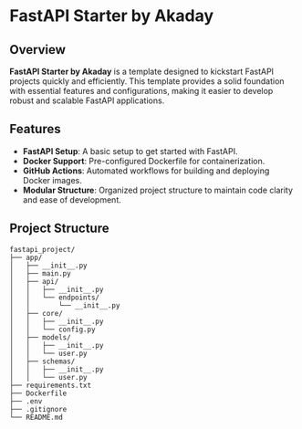 # FastAPI Starter by Akaday

## Overview
**FastAPI Starter by Akaday** is a template designed to kickstart FastAPI projects quickly and efficiently. This template provides a solid foundation with essential features and configurations, making it easier to develop robust and scalable FastAPI applications.

## Features
- **FastAPI Setup**: A basic setup to get started with FastAPI.
- **Docker Support**: Pre-configured Dockerfile for containerization.
- **GitHub Actions**: Automated workflows for building and deploying Docker images.
- **Modular Structure**: Organized project structure to maintain code clarity and ease of development.

## Project Structure
```plaintext
fastapi_project/
├── app/
│   ├── __init__.py
│   ├── main.py
│   ├── api/
│   │   ├── __init__.py
│   │   └── endpoints/
│   │       └── __init__.py
│   ├── core/
│   │   ├── __init__.py
│   │   └── config.py
│   ├── models/
│   │   ├── __init__.py
│   │   └── user.py
│   ├── schemas/
│   │   ├── __init__.py
│   │   └── user.py
├── requirements.txt
├── Dockerfile
├── .env
├── .gitignore
└── README.md
